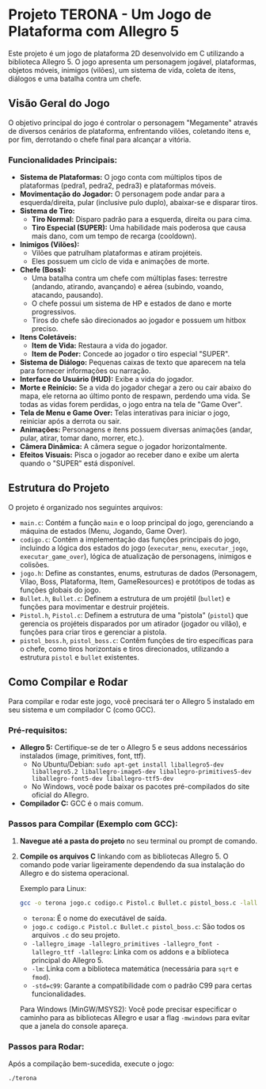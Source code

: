 
# Projeto TERONA - Um Jogo de Plataforma com Allegro 5

Este projeto é um jogo de plataforma 2D desenvolvido em C utilizando a biblioteca Allegro 5. O jogo apresenta um personagem jogável, plataformas, objetos móveis, inimigos (vilões), um sistema de vida, coleta de itens, diálogos e uma batalha contra um chefe.

## Visão Geral do Jogo

O objetivo principal do jogo é controlar o personagem "Megamente" através de diversos cenários de plataforma, enfrentando vilões, coletando itens e, por fim, derrotando o chefe final para alcançar a vitória.

### Funcionalidades Principais:

* **Sistema de Plataformas:** O jogo conta com múltiplos tipos de plataformas (pedra1, pedra2, pedra3) e plataformas móveis.
* **Movimentação do Jogador:** O personagem pode andar para a esquerda/direita, pular (inclusive pulo duplo), abaixar-se e disparar tiros.
* **Sistema de Tiro:**
    * **Tiro Normal:** Disparo padrão para a esquerda, direita ou para cima.
    * **Tiro Especial (SUPER):** Uma habilidade mais poderosa que causa mais dano, com um tempo de recarga (cooldown).
* **Inimigos (Vilões):**
    * Vilões que patrulham plataformas e atiram projéteis.
    * Eles possuem um ciclo de vida e animações de morte.
* **Chefe (Boss):**
    * Uma batalha contra um chefe com múltiplas fases: terrestre (andando, atirando, avançando) e aérea (subindo, voando, atacando, pausando).
    * O chefe possui um sistema de HP e estados de dano e morte progressivos.
    * Tiros do chefe são direcionados ao jogador e possuem um hitbox preciso.
* **Itens Coletáveis:**
    * **Item de Vida:** Restaura a vida do jogador.
    * **Item de Poder:** Concede ao jogador o tiro especial "SUPER".
* **Sistema de Diálogo:** Pequenas caixas de texto que aparecem na tela para fornecer informações ou narração.
* **Interface do Usuário (HUD):** Exibe a vida do jogador.
* **Morte e Reinício:** Se a vida do jogador chegar a zero ou cair abaixo do mapa, ele retorna ao último ponto de respawn, perdendo uma vida. Se todas as vidas forem perdidas, o jogo entra na tela de "Game Over".
* **Tela de Menu e Game Over:** Telas interativas para iniciar o jogo, reiniciar após a derrota ou sair.
* **Animações:** Personagens e itens possuem diversas animações (andar, pular, atirar, tomar dano, morrer, etc.).
* **Câmera Dinâmica:** A câmera segue o jogador horizontalmente.
* **Efeitos Visuais:** Pisca o jogador ao receber dano e exibe um alerta quando o "SUPER" está disponível.

## Estrutura do Projeto

O projeto é organizado nos seguintes arquivos:

* `main.c`: Contém a função `main` e o loop principal do jogo, gerenciando a máquina de estados (Menu, Jogando, Game Over).
* `codigo.c`: Contém a implementação das funções principais do jogo, incluindo a lógica dos estados do jogo (`executar_menu`, `executar_jogo`, `executar_game_over`), lógica de atualização de personagens, inimigos e colisões.
* `jogo.h`: Define as constantes, enums, estruturas de dados (Personagem, Vilao, Boss, Plataforma, Item, GameResources) e protótipos de todas as funções globais do jogo.
* `Bullet.h`, `Bullet.c`: Definem a estrutura de um projétil (`bullet`) e funções para movimentar e destruir projéteis.
* `Pistol.h`, `Pistol.c`: Definem a estrutura de uma "pistola" (`pistol`) que gerencia os projéteis disparados por um atirador (jogador ou vilão), e funções para criar tiros e gerenciar a pistola.
* `pistol_boss.h`, `pistol_boss.c`: Contêm funções de tiro específicas para o chefe, como tiros horizontais e tiros direcionados, utilizando a estrutura `pistol` e `bullet` existentes.

## Como Compilar e Rodar

Para compilar e rodar este jogo, você precisará ter o Allegro 5 instalado em seu sistema e um compilador C (como GCC).

### Pré-requisitos:

* **Allegro 5:** Certifique-se de ter o Allegro 5 e seus addons necessários instalados (image, primitives, font, ttf).
    * No Ubuntu/Debian: `sudo apt-get install liballegro5-dev liballegro5.2 liballegro-image5-dev liballegro-primitives5-dev liballegro-font5-dev liballegro-ttf5-dev`
    * No Windows, você pode baixar os pacotes pré-compilados do site oficial do Allegro.
* **Compilador C:** GCC é o mais comum.

### Passos para Compilar (Exemplo com GCC):

1.  **Navegue até a pasta do projeto** no seu terminal ou prompt de comando.
2.  **Compile os arquivos C** linkando com as bibliotecas Allegro 5. O comando pode variar ligeiramente dependendo da sua instalação do Allegro e do sistema operacional.

    Exemplo para Linux:
    ```bash
    gcc -o terona jogo.c codigo.c Pistol.c Bullet.c pistol_boss.c -lallegro_image -lallegro_primitives -lallegro_font -lallegro_ttf -lallegro -lm -std=c99
    ```
    * `terona`: É o nome do executável de saída.
    * `jogo.c codigo.c Pistol.c Bullet.c pistol_boss.c`: São todos os arquivos `.c` do seu projeto.
    * `-lallegro_image -lallegro_primitives -lallegro_font -lallegro_ttf -lallegro`: Linka com os addons e a biblioteca principal do Allegro 5.
    * `-lm`: Linka com a biblioteca matemática (necessária para `sqrt` e `fmod`).
    * `-std=c99`: Garante a compatibilidade com o padrão C99 para certas funcionalidades.

    Para Windows (MinGW/MSYS2): Você pode precisar especificar o caminho para as bibliotecas Allegro e usar a flag `-mwindows` para evitar que a janela do console apareça.

### Passos para Rodar:

Após a compilação bem-sucedida, execute o jogo:

```bash
./terona
